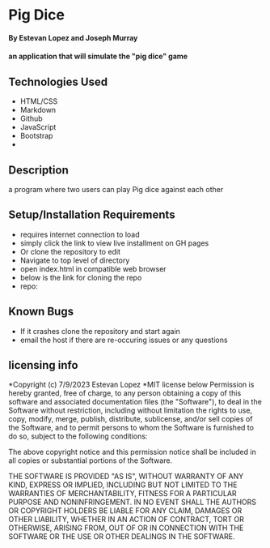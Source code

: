 # Pig Dice
 
 #### By Estevan Lopez and Joseph Murray 

#### an application that will simulate the "pig dice" game

## Technologies Used

* HTML/CSS
* Markdown
* Github
* JavaScript
* Bootstrap
*


## Description

a program where two users can play Pig dice against each other


## Setup/Installation Requirements

* requires internet connection to load
* simply click the link to view live installment on GH pages 
* Or clone the repository to edit  
* Navigate to top level of directory
* open index.html in compatible web browser
* below is the link for cloning the repo
* repo: 


## Known Bugs

* If it crashes clone the repository and start again
* email the host if there are re-occuring issues or any questions

## licensing info 
*Copyright (c) 7/9/2023 Estevan Lopez
*MIT license below
Permission is hereby granted, free of charge, to any person obtaining a copy
of this software and associated documentation files (the "Software"), to deal
in the Software without restriction, including without limitation the rights
to use, copy, modify, merge, publish, distribute, sublicense, and/or sell
copies of the Software, and to permit persons to whom the Software is
furnished to do so, subject to the following conditions:

The above copyright notice and this permission notice shall be included in all
copies or substantial portions of the Software.

THE SOFTWARE IS PROVIDED "AS IS", WITHOUT WARRANTY OF ANY KIND, EXPRESS OR
IMPLIED, INCLUDING BUT NOT LIMITED TO THE WARRANTIES OF MERCHANTABILITY,
FITNESS FOR A PARTICULAR PURPOSE AND NONINFRINGEMENT. IN NO EVENT SHALL THE
AUTHORS OR COPYRIGHT HOLDERS BE LIABLE FOR ANY CLAIM, DAMAGES OR OTHER
LIABILITY, WHETHER IN AN ACTION OF CONTRACT, TORT OR OTHERWISE, ARISING FROM,
OUT OF OR IN CONNECTION WITH THE SOFTWARE OR THE USE OR OTHER DEALINGS IN THE
SOFTWARE.